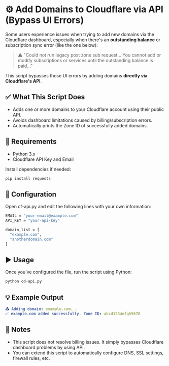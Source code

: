 # ⚙️ Add Domains to Cloudflare via API (Bypass UI Errors)

Some users experience issues when trying to add new domains via the Cloudflare dashboard, especially when there's an **outstanding balance** or subscription sync error (like the one below):

> ⚠️ "Could not run legacy post zone sub request... You cannot add or modify subscriptions or services until the outstanding balance is paid..."

This script bypasses those UI errors by adding domains **directly via Cloudflare's API**.

## ✅ What This Script Does

- Adds one or more domains to your Cloudflare account using their public API.
- Avoids dashboard limitations caused by billing/subscription errors.
- Automatically prints the Zone ID of successfully added domains.

## 🔐 Requirements

- Python 3.x
- Cloudflare API Key and Email

Install dependencies if needed:

  ```bash
  pip install requests
 ```
## 🔧 Configuration
Open cf-api.py and edit the following lines with your own information:

  ```bash
  EMAIL = "your-email@example.com"
API_KEY = "your-api-key"

domain_list = [
    "example.com",
    "anotherdomain.com"
]
 ```
## ▶️ Usage
Once you’ve configured the file, run the script using Python:

  ```bash
python cd-api.py

 ```

## 💡 Example Output
  ```yaml
📤 Adding domain: example.com...
✅ example.com added successfully. Zone ID: abcd1234efgh5678

 ```

## 📌 Notes
- This script does not resolve billing issues. It simply bypasses Cloudflare dashboard problems by using API.
- You can extend this script to automatically configure DNS, SSL settings, firewall rules, etc.





